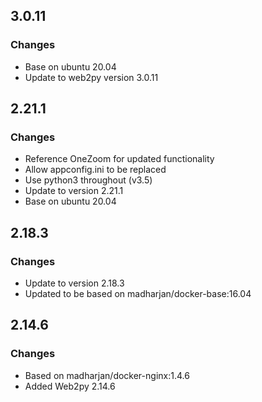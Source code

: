## 3.0.11

### Changes

* Base on ubuntu 20.04
* Update to web2py version 3.0.11


## 2.21.1

### Changes

* Reference OneZoom for updated functionality
* Allow appconfig.ini to be replaced
* Use python3 throughout (v3.5)
* Update to version 2.21.1
* Base on ubuntu 20.04

## 2.18.3

### Changes

* Update to version 2.18.3
* Updated to be based on madharjan/docker-base:16.04

## 2.14.6

### Changes 

* Based on madharjan/docker-nginx:1.4.6
* Added Web2py 2.14.6

